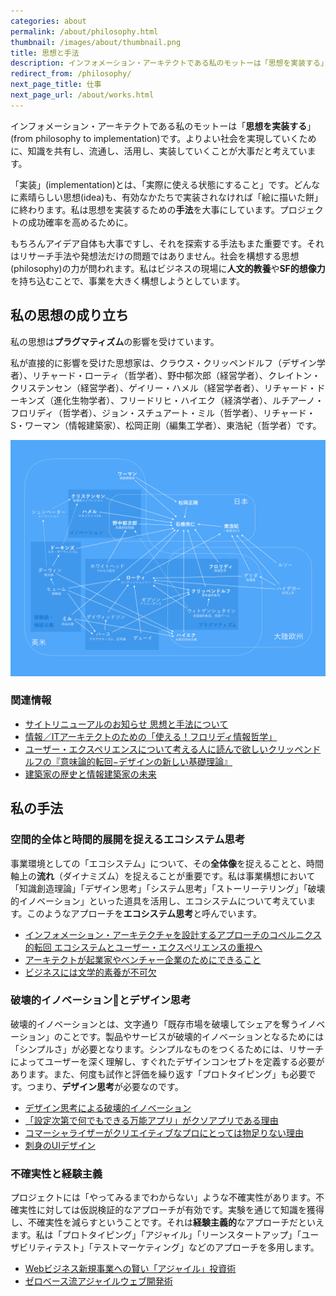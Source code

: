 ```yaml
---
categories: about
permalink: /about/philosophy.html
thumbnail: /images/about/thumbnail.png
title: 思想と手法
description: インフォメーション・アーキテクトである私のモットーは「思想を実装する」です。よりよい社会を実現していくために、知識を共有し、流通し、活用し、実装していくことが大事だと考えています。
redirect_from: /philosophy/
next_page_title: 仕事
next_page_url: /about/works.html
---
```


インフォメーション・アーキテクトである私のモットーは「**思想を実装する**」(from philosophy to implementation)です。よりよい社会を実現していくために、知識を共有し、流通し、活用し、実装していくことが大事だと考えています。

「実装」(implementation)とは、「実際に使える状態にすること」です。どんなに素晴らしい思想(idea)も、有効なかたちで実装されなければ「絵に描いた餅」に終わります。私は思想を実装するための**手法**を大事にしています。プロジェクトの成功確率を高めるために。

もちろんアイデア自体も大事ですし、それを探索する手法もまた重要です。それはリサーチ手法や発想法だけの問題ではありません。社会を構想する思想(philosophy)の力が問われます。私はビジネスの現場に**人文的教養**や**SF的想像力**を持ち込むことで、事業を大きく構想しようとしています。

## 私の思想の成り立ち

私の思想は**プラグマティズム**の影響を受けています。

私が直接的に影響を受けた思想家は、クラウス・クリッペンドルフ（デザイン学者）、リチャード・ローティ（哲学者）、野中郁次郎（経営学者）、クレイトン・クリステンセン（経営学者）、ゲイリー・ハメル（経営学者者）、リチャード・ドーキンズ（進化生物学者）、フリードリヒ・ハイエク（経済学者）、ルチアーノ・フロリディ（哲学者）、ジョン・スチュアート・ミル（哲学者）、リチャード・S・ワーマン（情報建築家）、松岡正剛（編集工学者）、東浩紀（哲学者）です。

![思想のネットワーク図](/images/about/2015-08-06-philosophy/philosophy_constellation.png)

### 関連情報

- [サイトリニューアルのお知らせ 思想と手法について](/activity/2015/02/18/redesigned.html)
- [情報／ITアーキテクトのための「使える！フロリディ情報哲学」](/activity/2013/08/22/luciano-floridi-study-2013-08-20.html)
- [ユーザー・エクスペリエンスについて考える人に読んで欲しいクリッペンドルフの『意味論的転回−デザインの新しい基礎理論』](/blog/2013/12/03/semantic-turn.html)
- [建築家の歴史と情報建築家の未来](/blog/2014/04/25/future-of-information-architect.html)

## 私の手法

### 空間的全体と時間的展開を捉えるエコシステム思考

事業環境としての「エコシステム」について、その**全体像**を捉えることと、時間軸上の**流れ**（ダイナミズム）を捉えることが重要です。私は事業構想において「知識創造理論」「デザイン思考」「システム思考」「ストーリーテリング」「破壊的イノベーション」といった道具を活用し、エコシステムについて考えています。このようなアプローチを**エコシステム思考**と呼んでいます。

- [インフォメーション・アーキテクチャを設計するアプローチのコペルニクス的転回 エコシステムとユーザー・エクスペリエンスの重視へ](/blog/2014/04/25/copernican-turn-on-information-architecture.html)
- [アーキテクトが起業家やベンチャー企業のためにできること](/blog/2015/08/03/consulting-for-startups.html)
- [ビジネスには文学的素養が不可欠](http://www.zerobase.jp/blog/2012/05/post_21.html)

### 破壊的イノベーションとデザイン思考

破壊的イノベーションとは、文字通り「既存市場を破壊してシェアを奪うイノベーション」のことです。製品やサービスが破壊的イノベーションとなるためには「シンプルさ」が必要となります。シンプルなものをつくるためには、リサーチによってユーザーを深く理解し、すぐれたデザインコンセプトを定義する必要があります。また、何度も試作と評価を繰り返す「プロトタイピング」も必要です。つまり、**デザイン思考**が必要なのです。

- [デザイン思考による破壊的イノベーション](http://www.zerobase.jp/blog/2010/06/post_83.html)
- [「設定次第で何でもできる万能アプリ」がクソアプリである理由](/blog/2013/08/14/why-almighty-apps-are-shit.html)
- [コマーシャライザーがクリエイティブなプロにとっては物足りない理由](http://www.zerobase.jp/blog/2009/04/post_62.html)
- [刺身のUIデザイン](http://www.zerobase.jp/blog/2008/06/ui_1.html)

### 不確実性と経験主義

プロジェクトには「やってみるまでわからない」ような不確実性があります。不確実性に対しては仮説検証的なアプローチが有効です。実験を通じて知識を獲得し、不確実性を減らすということです。それは**経験主義的**なアプローチだといえます。私は「プロトタイピング」「アジャイル」「リーンスタートアップ」「ユーザビリティテスト」「テストマーケティング」などのアプローチを多用します。

- [Webビジネス新規事業への賢い「アジャイル」投資術](/blog/2009/01/27/agile-investment.html)
- [ゼロベース流アジャイルウェブ開発術](/activity/2012/07/09/agile-development.html)

